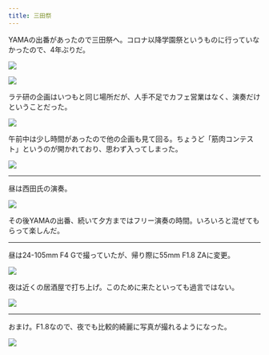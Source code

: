 ```yaml
---
title: 三田祭
---
```


YAMAの出番があったので三田祭へ。コロナ以降学園祭というものに行っていなかったので、4年ぶりだ。

![](https://photos.old.apkas.net/medium/202311/20231125-105702.webp)

![](https://photos.old.apkas.net/medium/202311/20231125-105724.webp)

ラテ研の企画はいつもと同じ場所だが、人手不足でカフェ営業はなく、演奏だけということだった。

![](https://photos.old.apkas.net/medium/202311/20231125-110105.webp)

午前中は少し時間があったので他の企画も見て回る。ちょうど「筋肉コンテスト」というのが開かれており、思わず入ってしまった。

![](https://photos.old.apkas.net/medium/202311/20231125-114212.webp)

---

昼は西田氏の演奏。

![](https://photos.old.apkas.net/medium/202311/20231125-124704.webp)

その後YAMAの出番、続いて夕方まではフリー演奏の時間。いろいろと混ぜてもらって楽しんだ。

---

昼は24-105mm F4 Gで撮っていたが、帰り際に55mm F1.8 ZAに変更。

![](https://photos.old.apkas.net/medium/202311/20231125-182553.webp)

夜は近くの居酒屋で打ち上げ。このために来たといっても過言ではない。

![](https://photos.old.apkas.net/medium/202311/20231125-190718.webp)

---

おまけ。F1.8なので、夜でも比較的綺麗に写真が撮れるようになった。

![](https://photos.old.apkas.net/medium/202311/20231125-214338.webp)
